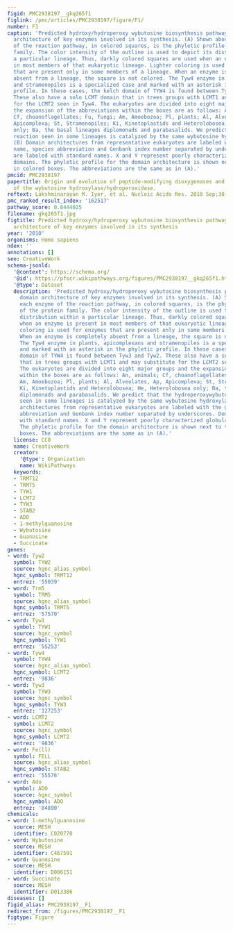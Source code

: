 ```yaml
---
figid: PMC2938197__gkq265f1
figlink: /pmc/articles/PMC2938197/figure/F1/
number: F1
caption: 'Predicted hydroxy/hydroperoxy wybutosine biosynthesis pathway and domain
  architecture of key enzymes involved in its synthesis. (A) Shown above each enzyme
  of the reaction pathway, in colored squares, is the phyletic profile of the protein
  family. The color intensity of the outline is used to depict its distribution within
  a particular lineage. Thus, darkly colored squares are used when an enzyme is present
  in most members of that eukaryotic lineage. Lighter coloring is used for enzymes
  that are present only in some members of a lineage. When an enzyme is completely
  absent from a lineage, the square is not colored. The Tyw4 enzyme in plants, apicomplexans
  and stramenopiles is a specialized case and marked with an asterisk in the phyletic
  profile. In these cases, the kelch domain of TYW4 is found between Tyw3 and Tyw2.
  These also have a solo LCMT domain that in trees groups with LCMT1 and may substitute
  for the LCMT2 seen in Tyw4. The eukaryotes are divided into eight major groups and
  the expansion of the abbreviations within the boxes are as follows: An, animals;
  Cf, choanoflagellates; Fu, fungi; Am, Amoebozoa; Pl, plants; Al, Alveolates, Ap,
  Apicomplexa; St, Stramenopiles; Ki, Kinetoplastids and Heterolobosea; He, Heterolobosea
  only; Ba, the basal lineages diplomonads and parabasalids. We predict that the hydroperoxywybutosine
  reaction seen in some lineages is catalyzed by the same wybutosine hydroxylase.
  (B) Domain architectures from representative eukaryotes are labeled with the gene
  name, species abbreviation and Genbank index number separated by underscores. Domains
  are labeled with standard names. X and Y represent poorly characterized globular
  domains. The phyletic profile for the domain architecture is shown next to them
  in colored boxes. The abbreviations are the same as in (A).'
pmcid: PMC2938197
papertitle: Origin and evolution of peptide-modifying dioxygenases and identification
  of the wybutosine hydroxylase/hydroperoxidase.
reftext: Lakshminarayan M. Iyer, et al. Nucleic Acids Res. 2010 Sep;38(16):5261-5279.
pmc_ranked_result_index: '162517'
pathway_score: 0.8444025
filename: gkq265f1.jpg
figtitle: Predicted hydroxy/hydroperoxy wybutosine biosynthesis pathway and domain
  architecture of key enzymes involved in its synthesis
year: '2010'
organisms: Homo sapiens
ndex: ''
annotations: []
seo: CreativeWork
schema-jsonld:
  '@context': https://schema.org/
  '@id': https://pfocr.wikipathways.org/figures/PMC2938197__gkq265f1.html
  '@type': Dataset
  description: 'Predicted hydroxy/hydroperoxy wybutosine biosynthesis pathway and
    domain architecture of key enzymes involved in its synthesis. (A) Shown above
    each enzyme of the reaction pathway, in colored squares, is the phyletic profile
    of the protein family. The color intensity of the outline is used to depict its
    distribution within a particular lineage. Thus, darkly colored squares are used
    when an enzyme is present in most members of that eukaryotic lineage. Lighter
    coloring is used for enzymes that are present only in some members of a lineage.
    When an enzyme is completely absent from a lineage, the square is not colored.
    The Tyw4 enzyme in plants, apicomplexans and stramenopiles is a specialized case
    and marked with an asterisk in the phyletic profile. In these cases, the kelch
    domain of TYW4 is found between Tyw3 and Tyw2. These also have a solo LCMT domain
    that in trees groups with LCMT1 and may substitute for the LCMT2 seen in Tyw4.
    The eukaryotes are divided into eight major groups and the expansion of the abbreviations
    within the boxes are as follows: An, animals; Cf, choanoflagellates; Fu, fungi;
    Am, Amoebozoa; Pl, plants; Al, Alveolates, Ap, Apicomplexa; St, Stramenopiles;
    Ki, Kinetoplastids and Heterolobosea; He, Heterolobosea only; Ba, the basal lineages
    diplomonads and parabasalids. We predict that the hydroperoxywybutosine reaction
    seen in some lineages is catalyzed by the same wybutosine hydroxylase. (B) Domain
    architectures from representative eukaryotes are labeled with the gene name, species
    abbreviation and Genbank index number separated by underscores. Domains are labeled
    with standard names. X and Y represent poorly characterized globular domains.
    The phyletic profile for the domain architecture is shown next to them in colored
    boxes. The abbreviations are the same as in (A).'
  license: CC0
  name: CreativeWork
  creator:
    '@type': Organization
    name: WikiPathways
  keywords:
  - TRMT12
  - TRMT5
  - TYW1
  - LCMT2
  - TYW3
  - STAB2
  - ADO
  - 1-methylguanosine
  - Wybutosine
  - Guanosine
  - Succinate
genes:
- word: Tyw2
  symbol: TYW2
  source: hgnc_alias_symbol
  hgnc_symbol: TRMT12
  entrez: '55039'
- word: Trm5
  symbol: TRM5
  source: hgnc_alias_symbol
  hgnc_symbol: TRMT5
  entrez: '57570'
- word: Tyw1
  symbol: TYW1
  source: hgnc_symbol
  hgnc_symbol: TYW1
  entrez: '55253'
- word: Tyw4
  symbol: TYW4
  source: hgnc_alias_symbol
  hgnc_symbol: LCMT2
  entrez: '9836'
- word: Tyw3
  symbol: TYW3
  source: hgnc_symbol
  hgnc_symbol: TYW3
  entrez: '127253'
- word: LCMT2
  symbol: LCMT2
  source: hgnc_symbol
  hgnc_symbol: LCMT2
  entrez: '9836'
- word: Fe(ll)
  symbol: FELL
  source: hgnc_alias_symbol
  hgnc_symbol: STAB2
  entrez: '55576'
- word: Ado
  symbol: ADO
  source: hgnc_symbol
  hgnc_symbol: ADO
  entrez: '84890'
chemicals:
- word: 1-methylguanosine
  source: MESH
  identifier: C020770
- word: Wybutosine
  source: MESH
  identifier: C467591
- word: Guanosine
  source: MESH
  identifier: D006151
- word: Succinate
  source: MESH
  identifier: D013386
diseases: []
figid_alias: PMC2938197__F1
redirect_from: /figures/PMC2938197__F1
figtype: Figure
---
```

